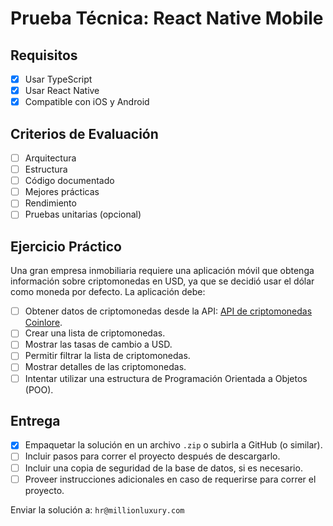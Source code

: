 # Prueba Técnica: React Native Mobile

## Requisitos
- [X] Usar TypeScript
- [X] Usar React Native
- [X] Compatible con iOS y Android

## Criterios de Evaluación
- [ ] Arquitectura
- [ ] Estructura
- [ ] Código documentado
- [ ] Mejores prácticas
- [ ] Rendimiento
- [ ] Pruebas unitarias (opcional)

## Ejercicio Práctico
Una gran empresa inmobiliaria requiere una aplicación móvil que obtenga información sobre criptomonedas en USD, ya que se decidió usar el dólar como moneda por defecto. La aplicación debe:

- [ ] Obtener datos de criptomonedas desde la API: [API de criptomonedas Coinlore](https://www.coinlore.com/cryptocurrency-data-api).
- [ ] Crear una lista de criptomonedas.
- [ ] Mostrar las tasas de cambio a USD.
- [ ] Permitir filtrar la lista de criptomonedas.
- [ ] Mostrar detalles de las criptomonedas.
- [ ] Intentar utilizar una estructura de Programación Orientada a Objetos (POO).

## Entrega
- [X] Empaquetar la solución en un archivo `.zip` o subirla a GitHub (o similar).
- [ ] Incluir pasos para correr el proyecto después de descargarlo.
- [ ] Incluir una copia de seguridad de la base de datos, si es necesario.
- [ ] Proveer instrucciones adicionales en caso de requerirse para correr el proyecto.

Enviar la solución a: `hr@millionluxury.com`